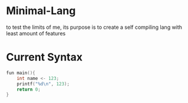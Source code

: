 # Minimal-Lang
to test the limits of me, its purpose is to create a self compiling lang with least amount of features

# Current Syntax
```c
fun main(){
    int name <- 123;
    printf("%d\n", 123);
    return 0;
}
```
